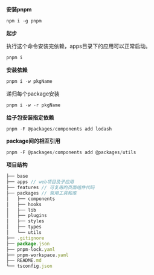 **安装pnpm**

```javascript
npm i -g pnpm 
```

**起步**

执行这个命令安装完依赖，apps目录下的应用可以正常启动。

```javascript
pnpm i 
```

**安装依赖**

```javascript
pnpm i -w pkgName
```

递归每个package安装
```javascript
pnpm i -w -r pkgName
```

**给子包安装指定依赖**
```javascript
pnpm -F @packages/components add lodash
```

**package间的相互引用**
```javascript
pnpm -F @packages/components add @packages/utils
```


**项目结构**
```javascript
├── base
├── apps // web项目及子应用
├── features // 可复用的页面组件代码
├── packages // 常用工具和库
│   ├── components
│   ├── hooks
│   ├── lib
│   ├── plugins
│   ├── styles
│   ├── types
│   └── utils
├── .gitignore
├── package.json
├── pnpm-lock.yaml
├── pnpm-workspace.yaml
├── README.md
└── tsconfig.json
```
